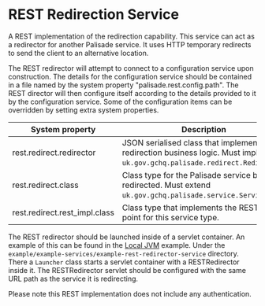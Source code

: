 # REST Redirection Service
A REST implementation of the redirection capability. This service can act as a redirector for another Palisade service.
It uses HTTP temporary redirects to send the client to an alternative location. 

The REST redirector will attempt to connect to a configuration service upon construction. The details for the configuration service
should be contained in a file named by the system property "palisade.rest.config.path". The REST director will then configure itself according
to the details provided to it by the configuration service. Some of the configuration items can be overridden by setting extra system properties.

| System property | Description |  Example |
|-----------------|-------------|----------|
| rest.redirect.redirector | JSON serialised class that implements the redirection business logic. Must implement `uk.gov.gchq.palisade.redirect.Redirector`. | <...some serialised JSON...> |
| rest.redirect.class | Class type for the Palisade service being redirected. Must extend `uk.gov.gchq.palisade.service.Service`. | `uk.gov.gchq.palisade.data.service.impl.SimpleDataService` |
| rest.redirect.rest_impl.class | Class type that implements the REST end point for this service type.  | `uk.gov.gchq.palisade.data.service.impl.RestDataServiceV1` |

The REST redirector should be launched inside of a servlet container. An example of this can be found in the [Local JVM](../../example/deployment/local-jvm/README.md) example. Under the `example/example-services/example-rest-redirector-service`
directory. There a `Launcher` class starts a servlet container with a RESTRedirector inside it. The RESTRedirector servlet should be configured with the same URL path as the service
it is redirecting.

Please note this REST implementation does not include any authentication.
